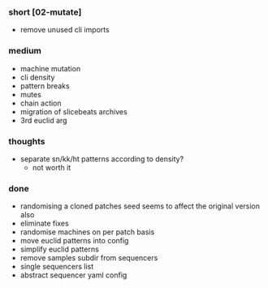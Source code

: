 ### short [02-mutate]

- remove unused cli imports

### medium

- machine mutation
- cli density
- pattern breaks
- mutes
- chain action
- migration of slicebeats archives
- 3rd euclid arg

### thoughts

- separate sn/kk/ht patterns according to density?
  - not worth it

### done

- randomising a cloned patches seed seems to affect the original version also
- eliminate fixes
- randomise machines on per patch basis
- move euclid patterns into config
- simplify euclid patterns
- remove samples subdir from sequencers
- single sequencers list
- abstract sequencer yaml config
